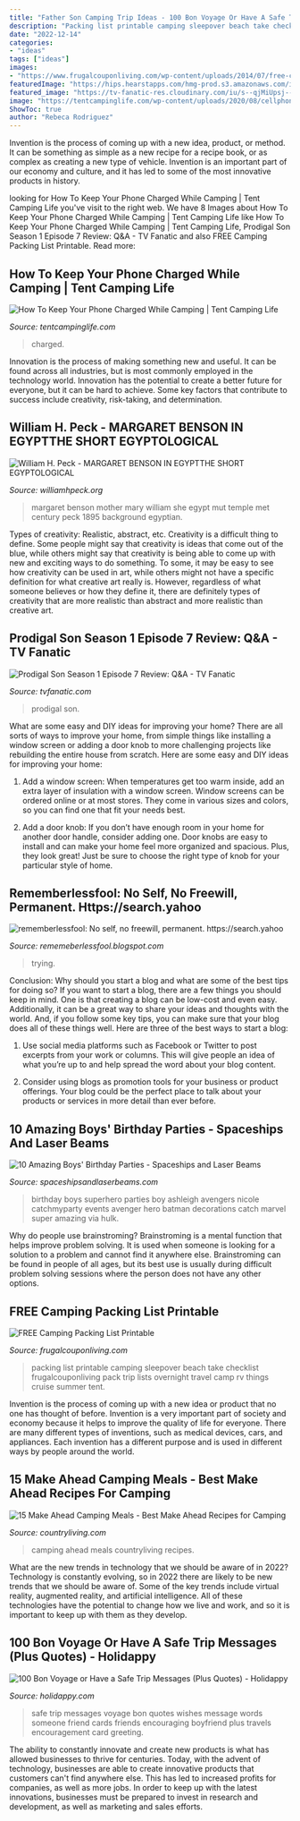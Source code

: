 ```yaml
---
title: "Father Son Camping Trip Ideas - 100 Bon Voyage Or Have A Safe Trip Messages (plus Quotes)"
description: "Packing list printable camping sleepover beach take checklist frugalcouponliving pack trip lists overnight travel camp rv things cruise summer tent"
date: "2022-12-14"
categories:
- "ideas"
tags: ["ideas"]
images:
- "https://www.frugalcouponliving.com/wp-content/uploads/2014/07/free-camping-packing-list-printable.jpg"
featuredImage: "https://hips.hearstapps.com/hmg-prod.s3.amazonaws.com/images/make-ahead-camping-meals-1557324400.jpg?crop=1.00xw:1.00xh;0,0&amp;resize=1200:*"
featured_image: "https://tv-fanatic-res.cloudinary.com/iu/s--qjMiUpsj--/t_full/cs_srgb,f_auto,fl_strip_profile.lossy,q_auto:420/v1572910997/martin-bested-tall-prodigal-son-s1e7.jpg"
image: "https://tentcampinglife.com/wp-content/uploads/2020/08/cellphone-camping.jpg"
ShowToc: true
author: "Rebeca Rodriguez"
---
```



Invention is the process of coming up with a new idea, product, or method. It can be something as simple as a new recipe for a recipe book, or as complex as creating a new type of vehicle. Invention is an important part of our economy and culture, and it has led to some of the most innovative products in history.

	

		
looking for How To Keep Your Phone Charged While Camping | Tent Camping Life you've visit to the right web. We have 8 Images about How To Keep Your Phone Charged While Camping | Tent Camping Life like How To Keep Your Phone Charged While Camping | Tent Camping Life, Prodigal Son Season 1 Episode 7 Review: Q&amp;A - TV Fanatic and also FREE Camping Packing List Printable. Read more:
		
    
## How To Keep Your Phone Charged While Camping | Tent Camping Life

<img loading=lazy src="https://tentcampinglife.com/wp-content/uploads/2020/08/cellphone-camping.jpg" onerror="this.onerror=null;this.src='https://tse4.mm.bing.net/th?id=OIP.yl-Vwtdiyy51QTZBgnlTSgHaE8&amp;pid=15.1';" alt="How To Keep Your Phone Charged While Camping | Tent Camping Life">

_Source: tentcampinglife.com_

>charged. 

	

Innovation is the process of making something new and useful. It can be found across all industries, but is most commonly employed in the technology world. Innovation has the potential to create a better future for everyone, but it can be hard to achieve. Some key factors that contribute to success include creativity, risk-taking, and determination.

    
## William H. Peck - MARGARET BENSON IN EGYPTTHE SHORT EGYPTOLOGICAL

<img loading=lazy src="http://williamhpeck.org/yahoo_site_admin/assets/images/bensonandmother.302113236_std.jpg" onerror="this.onerror=null;this.src='https://tse4.mm.bing.net/th?id=OIP.3l16bNvnFtDiqS7doJtLZgAAAA&amp;pid=15.1';" alt="William H. Peck - MARGARET BENSON IN EGYPTTHE SHORT EGYPTOLOGICAL">

_Source: williamhpeck.org_

>margaret benson mother mary william she egypt mut temple met century peck 1895 background egyptian. 

	

Types of creativity: Realistic, abstract, etc.
Creativity is a difficult thing to define. Some people might say that creativity is ideas that come out of the blue, while others might say that creativity is being able to come up with new and exciting ways to do something. To some, it may be easy to see how creativity can be used in art, while others might not have a specific definition for what creative art really is. However, regardless of what someone believes or how they define it, there are definitely types of creativity that are more realistic than abstract and more realistic than creative art.

    
## Prodigal Son Season 1 Episode 7 Review: Q&amp;A - TV Fanatic

<img loading=lazy src="https://tv-fanatic-res.cloudinary.com/iu/s--qjMiUpsj--/t_full/cs_srgb,f_auto,fl_strip_profile.lossy,q_auto:420/v1572910997/martin-bested-tall-prodigal-son-s1e7.jpg" onerror="this.onerror=null;this.src='https://tse2.mm.bing.net/th?id=OIP.cHPoExiVxwBxhNTtMZ9BgQHaJ4&amp;pid=15.1';" alt="Prodigal Son Season 1 Episode 7 Review: Q&amp;A - TV Fanatic">

_Source: tvfanatic.com_

>prodigal son. 

	

What are some easy and DIY ideas for improving your home?
There are all sorts of ways to improve your home, from simple things like installing a window screen or adding a door knob to more challenging projects like rebuilding the entire house from scratch. Here are some easy and DIY ideas for improving your home: 
1. Add a window screen: When temperatures get too warm inside, add an extra layer of insulation with a window screen. Window screens can be ordered online or at most stores. They come in various sizes and colors, so you can find one that fit your needs best.

2. Add a door knob: If you don’t have enough room in your home for another door handle, consider adding one. Door knobs are easy to install and can make your home feel more organized and spacious. Plus, they look great! Just be sure to choose the right type of knob for your particular style of home.

    
## Rememberlessfool: No Self, No Freewill, Permanent. Https://search.yahoo

<img loading=lazy src="https://1.bp.blogspot.com/-_G6cb8fsyEU/XlG4oDJSzGI/AAAAAAAAdcU/ZRzSA1hCXr8sUhmQ4g2TlF_ad_E0DyOZACLcBGAsYHQ/s1600/Untitled717.png" onerror="this.onerror=null;this.src='https://tse2.mm.bing.net/th?id=OIP.pGaMaauHf5xUeD_N4KmMWgHaEK&amp;pid=15.1';" alt="rememberlessfool: No self, no freewill, permanent. https://search.yahoo">

_Source: rememeberlessfool.blogspot.com_

>trying. 

	

Conclusion: Why should you start a blog and what are some of the best tips for doing so?
If you want to start a blog, there are a few things you should keep in mind. One is that creating a blog can be low-cost and even easy. Additionally, it can be a great way to share your ideas and thoughts with the world. And, if you follow some key tips, you can make sure that your blog does all of these things well. Here are three of the best ways to start a blog:
1. Use social media platforms such as Facebook or Twitter to post excerpts from your work or columns. This will give people an idea of what you’re up to and help spread the word about your blog content.

2. Consider using blogs as promotion tools for your business or product offerings. Your blog could be the perfect place to talk about your products or services in more detail than ever before.

    
## 10 Amazing Boys&#039; Birthday Parties - Spaceships And Laser Beams

<img loading=lazy src="https://spaceshipsandlaserbeams.com/wp-content/uploads/2016/10/6-superhero-birthday-party-ideas-boys-660x519.jpg" onerror="this.onerror=null;this.src='https://tse3.mm.bing.net/th?id=OIP.Gfn7MUpk-Q5nE66hImE5HgHaF0&amp;pid=15.1';" alt="10 Amazing Boys&#039; Birthday Parties - Spaceships and Laser Beams">

_Source: spaceshipsandlaserbeams.com_

>birthday boys superhero parties boy ashleigh avengers nicole catchmyparty events avenger hero batman decorations catch marvel super amazing via hulk. 

	

Why do people use brainstroming?
Brainstroming is a mental function that helps improve problem solving. It is used when someone is looking for a solution to a problem and cannot find it anywhere else. Brainstroming can be found in people of all ages, but its best use is usually during difficult problem solving sessions where the person does not have any other options.

    
## FREE Camping Packing List Printable

<img loading=lazy src="https://www.frugalcouponliving.com/wp-content/uploads/2014/07/free-camping-packing-list-printable.jpg" onerror="this.onerror=null;this.src='https://tse2.mm.bing.net/th?id=OIP.8pDptpMl5aY7m4jWhFwMYwHaI1&amp;pid=15.1';" alt="FREE Camping Packing List Printable">

_Source: frugalcouponliving.com_

>packing list printable camping sleepover beach take checklist frugalcouponliving pack trip lists overnight travel camp rv things cruise summer tent. 

	

Invention is the process of coming up with a new idea or product that no one has thought of before. Invention is a very important part of society and economy because it helps to improve the quality of life for everyone. There are many different types of inventions, such as medical devices, cars, and appliances. Each invention has a different purpose and is used in different ways by people around the world.

    
## 15 Make Ahead Camping Meals - Best Make Ahead Recipes For Camping

<img loading=lazy src="https://hips.hearstapps.com/hmg-prod.s3.amazonaws.com/images/make-ahead-camping-meals-1557324400.jpg?crop=1.00xw:1.00xh;0,0&amp;resize=1200:*" onerror="this.onerror=null;this.src='https://tse4.mm.bing.net/th?id=OIP.a64h9FG8mBJy-RYWfVrnSgHaDt&amp;pid=15.1';" alt="15 Make Ahead Camping Meals - Best Make Ahead Recipes for Camping">

_Source: countryliving.com_

>camping ahead meals countryliving recipes. 

	

What are the new trends in technology that we should be aware of in 2022?
Technology is constantly evolving, so in 2022 there are likely to be new trends that we should be aware of. Some of the key trends include virtual reality, augmented reality, and artificial intelligence. All of these technologies have the potential to change how we live and work, and so it is important to keep up with them as they develop.

    
## 100 Bon Voyage Or Have A Safe Trip Messages (Plus Quotes) - Holidappy

<img loading=lazy src="https://images.saymedia-content.com/.image/t_share/MTc0MzY2OTc5NzQwNjczMzg0/bon-voyage-messages-have-a-safe-trip-wishes.jpg" onerror="this.onerror=null;this.src='https://tse1.mm.bing.net/th?id=OIP.GwsSD96V4J_DJYIogw9ARQHaHa&amp;pid=15.1';" alt="100 Bon Voyage or Have a Safe Trip Messages (Plus Quotes) - Holidappy">

_Source: holidappy.com_

>safe trip messages voyage bon quotes wishes message words someone friend cards friends encouraging boyfriend plus travels encouragement card greeting. 

	

The ability to constantly innovate and create new products is what has allowed businesses to thrive for centuries. Today, with the advent of technology, businesses are able to create innovative products that customers can't find anywhere else. This has led to increased profits for companies, as well as more jobs. In order to keep up with the latest innovations, businesses must be prepared to invest in research and development, as well as marketing and sales efforts.

